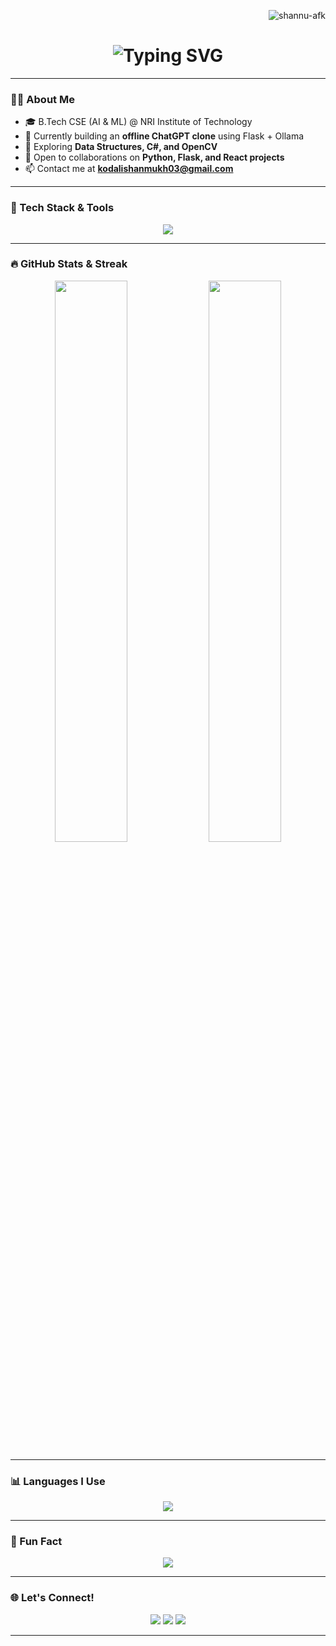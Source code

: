<!-- Profile Views Badge -->
<p align="right">
  <img src="https://komarev.com/ghpvc/?username=shannu-afk&label=Profile%20views&color=0e75b6&style=flat" alt="shannu-afk" />
</p>

<!-- Animated Typing Header -->
<h1 align="center">
  <img src="https://readme-typing-svg.demolab.com?font=Fira+Code&pause=1000&color=00F7FF&center=true&vCenter=true&width=435&lines=Hi%2C+I'm+Shanmukh+Chowdary+Kodali;AI%2FML+Enthusiast+%7C+Python+Dev;Full-Stack+Developer+%7C+OpenCV+%7C+React;Welcome+to+my+GitHub+Profile!🚀" alt="Typing SVG" />
</h1>

---

### 👨‍💻 About Me

- 🎓 B.Tech CSE (AI & ML) @ NRI Institute of Technology  
- 🔭 Currently building an **offline ChatGPT clone** using Flask + Ollama  
- 🧠 Exploring **Data Structures, C#, and OpenCV**
- 🤝 Open to collaborations on **Python, Flask, and React projects**
- 📫 Contact me at **kodalishanmukh03@gmail.com**

---

### 🚀 Tech Stack & Tools

<p align="center">
  <img src="https://skillicons.dev/icons?i=python,flask,django,react,nodejs,express,mongodb,mysql,opencv,git,github,vscode,figma,postman" />
</p>

---

### 🔥 GitHub Stats & Streak

<p align="center">
  <img width="48%" src="https://github-readme-stats.vercel.app/api?username=shannu-afk&show_icons=true&theme=tokyonight&rank_icon=github" />
  <img width="48%" src="https://github-readme-streak-stats.herokuapp.com/?user=shannu-afk&theme=tokyonight" />
</p>

---

### 📊 Languages I Use

<p align="center">
  <img src="https://github-readme-stats.vercel.app/api/top-langs/?username=shannu-afk&layout=compact&theme=tokyonight" />
</p>

---

### 🧠 Fun Fact

<p align="center">
  <img src="https://github-readme-activity-graph.cyclic.app/graph?username=shannu-afk&bg_color=1a1b27&color=00ffe0&line=00bcd4&point=ffffff&area=true&hide_border=true" />
</p>

---

### 🌐 Let's Connect!

<p align="center">
  <a href="mailto:kodalishanmukh03@gmail.com"><img src="https://img.shields.io/badge/Gmail-D14836?style=for-the-badge&logo=gmail&logoColor=white" /></a>
  <a href="https://www.linkedin.com/in/shanmukh-chowdary-kodali-b4462526a/"><img src="https://img.shields.io/badge/LinkedIn-blue?style=for-the-badge&logo=linkedin&logoColor=white" /></a>
  <a href="https://github.com/shannu-afk"><img src="https://img.shields.io/badge/GitHub-000000?style=for-the-badge&logo=github&logoColor=white" /></a>
</p>

---

<!---
shannu-afk/shannu-afk is a ✨ special ✨ repository because its README.md (this file) appears on your GitHub profile.
--->
